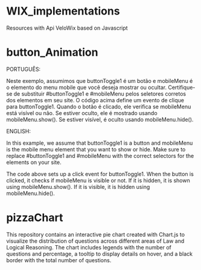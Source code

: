 # WIX_implementations
Resources  with Api VeloWix based on Javascript

# button_Animation

PORTUGUÊS:

Neste exemplo, assumimos que buttonToggle1 é um botão e mobileMenu é o elemento do menu mobile que você deseja mostrar ou ocultar. Certifique-se de substituir #buttonToggle1 e #mobileMenu pelos seletores corretos dos elementos em seu site.  O código acima define um evento de clique para buttonToggle1. Quando o botão é clicado, ele verifica se mobileMenu está visível ou não. Se estiver oculto, ele é mostrado usando mobileMenu.show(). Se estiver visível, é oculto usando mobileMenu.hide().


ENGLISH:

In this example, we assume that buttonToggle1 is a button and mobileMenu is the mobile menu element that you want to show or hide. Make sure to replace #buttonToggle1 and #mobileMenu with the correct selectors for the elements on your site.

The code above sets up a click event for buttonToggle1. When the button is clicked, it checks if mobileMenu is visible or not. If it is hidden, it is shown using mobileMenu.show(). If it is visible, it is hidden using mobileMenu.hide().

# pizzaChart
This repository contains an interactive pie chart created with Chart.js to visualize the distribution of questions across different areas of Law and Logical Reasoning. The chart includes legends with the number of questions and percentage, a tooltip to display details on hover, and a black border with the total number of questions.
